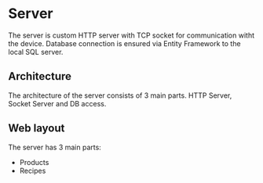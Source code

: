# Server
The server is custom HTTP server with TCP socket for communication witht the device. Database connection is ensured via Entity Framework to the local SQL server.

## Architecture
The architecture of the server consists of 3 main parts. HTTP Server, Socket Server and DB access.

## Web layout
The server has 3 main parts:
- Products
- Recipes